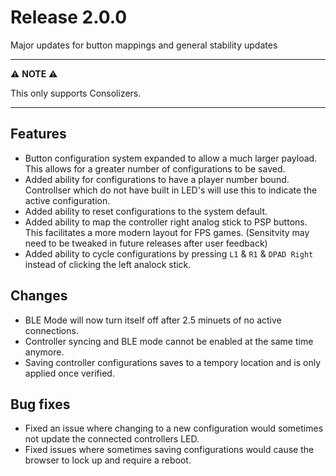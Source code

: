 # Release 2.0.0

Major updates for button mappings and general stability updates

---

⚠ **NOTE** ⚠

This only supports Consolizers.

---

## Features

* Button configuration system expanded to allow a much larger payload. This allows for a greater number of configurations to be saved.
* Added ability for configurations to have a player number bound. Controllser which do not have built in LED's will use this to indicate the active configuration.
* Added ability to reset configurations to the system default.
* Added ability to map the controller right analog stick to PSP buttons. This facilitates a more modern layout for FPS games. (Sensitvity may need to be tweaked in future releases after user feedback)
* Added ability to cycle configurations by pressing `L1` & `R1` & `DPAD Right` instead of clicking the left analock stick.

## Changes

* BLE Mode will now turn itself off after 2.5 minuets of no active connections.
* Controller syncing and BLE mode cannot be enabled at the same time anymore.
* Saving controller configurations saves to a tempory location and is only applied once verified.

## Bug fixes

* Fixed an issue where changing to a new configuration would sometimes not update the connected controllers LED.
* Fixed issues where sometimes saving configurations would cause the browser to lock up and require a reboot.
